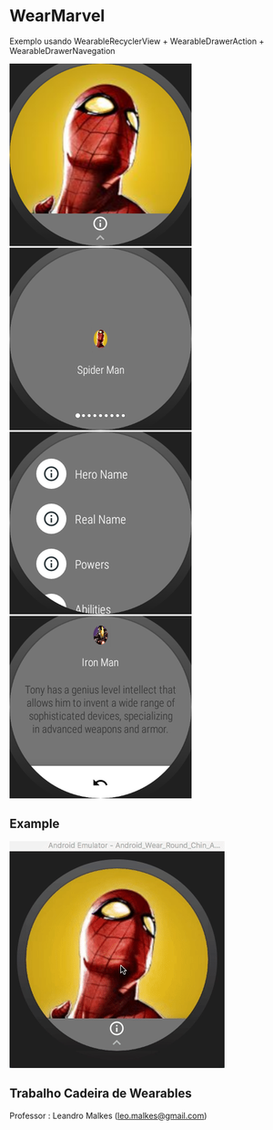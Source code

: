 # WearMarvel

Exemplo usando WearableRecyclerView + WearableDrawerAction + WearableDrawerNavegation 

![](screenshots/Screenshot_1507986565.png)
![](screenshots/Screenshot_1507986576.png)
![](screenshots/Screenshot_1507986583.png)
![](screenshots/Screenshot_1508101847.png)


Example
--------

![](screenshots/marvel.gif)


Trabalho Cadeira de Wearables
--------
Professor : Leandro Malkes (leo.malkes@gmail.com)
